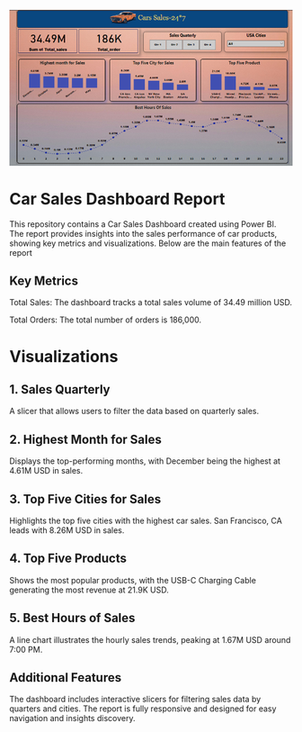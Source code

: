 ![Uploading car sales.png…](https://github.com/Sonusingh1814/Car-24-7-sales/blob/630047c422a4eeb1d6e820a8810335bc3396a8cf/car%20sales.png)
# Car Sales Dashboard Report


This repository contains a Car Sales Dashboard created using Power BI. The report provides insights into the sales performance of car products, showing key metrics and visualizations. Below are the main features of the report

## Key Metrics
Total Sales: The dashboard tracks a total sales volume of 34.49 million USD.

Total Orders: The total number of orders is 186,000.

# Visualizations
## 1. Sales Quarterly
A slicer that allows users to filter the data based on quarterly sales.

## 2. Highest Month for Sales
Displays the top-performing months, with December being the highest at 4.61M USD in sales.

## 3. Top Five Cities for Sales
Highlights the top five cities with the highest car sales. San Francisco, CA leads with 8.26M USD in sales.

## 4. Top Five Products
Shows the most popular products, with the USB-C Charging Cable generating the most revenue at 21.9K USD.

## 5. Best Hours of Sales
A line chart illustrates the hourly sales trends, peaking at 1.67M USD around 7:00 PM.

## Additional Features
The dashboard includes interactive slicers for filtering sales data by quarters and cities.
The report is fully responsive and designed for easy navigation and insights discovery.
